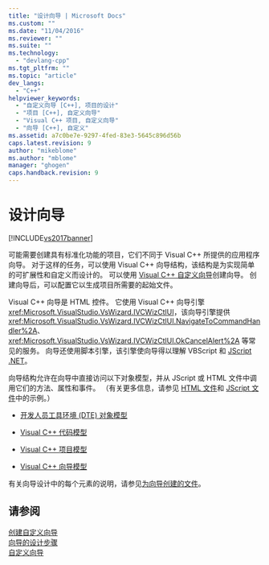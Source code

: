 ```yaml
---
title: "设计向导 | Microsoft Docs"
ms.custom: ""
ms.date: "11/04/2016"
ms.reviewer: ""
ms.suite: ""
ms.technology: 
  - "devlang-cpp"
ms.tgt_pltfrm: ""
ms.topic: "article"
dev_langs: 
  - "C++"
helpviewer_keywords: 
  - "自定义向导 [C++], 项目的设计"
  - "项目 [C++], 自定义向导"
  - "Visual C++ 项目, 自定义向导"
  - "向导 [C++], 自定义"
ms.assetid: a7c0be7e-9297-4fed-83e3-5645c896d56b
caps.latest.revision: 9
author: "mikeblome"
ms.author: "mblome"
manager: "ghogen"
caps.handback.revision: 9
---
```

# 设计向导
[!INCLUDE[vs2017banner](../assembler/inline/includes/vs2017banner.md)]

可能需要创建具有标准化功能的项目，它们不同于 Visual C\+\+ 所提供的应用程序向导。  对于这样的任务，可以使用 Visual C\+\+ 向导结构，该结构是为实现简单的可扩展性和自定义而设计的。  可以使用 [Visual C\+\+ 自定义向导](../ide/creating-a-custom-wizard.md)创建向导。  创建向导后，可以配置它以生成项目所需要的起始文件。  
  
 Visual C\+\+ 向导是 HTML 控件。  它使用 Visual C\+\+ 向导引擎 <xref:Microsoft.VisualStudio.VsWizard.IVCWizCtlUI>，该向导引擎提供 <xref:Microsoft.VisualStudio.VsWizard.IVCWizCtlUI.NavigateToCommandHandler%2A>、<xref:Microsoft.VisualStudio.VsWizard.IVCWizCtlUI.OkCancelAlert%2A> 等常见的服务。  向导还使用脚本引擎，该引擎使向导得以理解 VBScript 和 [JScript .NET](http://msdn.microsoft.com/zh-cn/c7e636ee-c10f-45b1-85ec-fe2daca30bf5)。  
  
 向导结构允许在向导中直接访问以下对象模型，并从 JScript 或 HTML 文件中调用它们的方法、属性和事件。  （有关更多信息，请参见 [HTML 文件](../ide/html-files.md)和 [JScript 文件](../ide/jscript-file.md)中的示例。）  
  
-   [开发人员工具环境 \(DTE\) 对象模型](../Topic/Extending%20the%20Visual%20Studio%20Environment.md)  
  
-   [Visual C\+\+ 代码模型](http://msdn.microsoft.com/zh-cn/dd6452c2-1054-44a1-b0eb-639a94a1216b)  
  
-   [Visual C\+\+ 项目模型](http://msdn.microsoft.com/zh-cn/06c1bbd9-4c79-4f97-ad6d-2b1dea8ecd1f)  
  
-   [Visual C\+\+ 向导模型](http://msdn.microsoft.com/zh-cn/159395ac-33c7-47bf-ad42-4e1435ddc758)  
  
 有关向导设计中的每个元素的说明，请参见[为向导创建的文件](../ide/files-created-for-your-wizard.md)。  
  
## 请参阅  
 [创建自定义向导](../ide/creating-a-custom-wizard.md)   
 [向导的设计步骤](../ide/steps-to-designing-a-wizard.md)   
 [自定义向导](../ide/customizing-your-wizard.md)